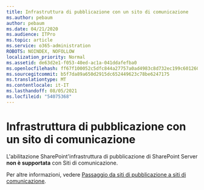```yaml
---
title: Infrastruttura di pubblicazione con un sito di comunicazione
ms.author: pebaum
author: pebaum
ms.date: 04/21/2020
ms.audience: ITPro
ms.topic: article
ms.service: o365-administration
ROBOTS: NOINDEX, NOFOLLOW
localization_priority: Normal
ms.assetid: de63d2e1-f053-40ed-ac1a-041ddafefba0
ms.openlocfilehash: ff67f100052c5dfc844a27757a0ad4983c8d732ec199c601260206b1b621a085
ms.sourcegitcommit: b5f7da89a650d2915dc652449623c78be6247175
ms.translationtype: MT
ms.contentlocale: it-IT
ms.lasthandoff: 08/05/2021
ms.locfileid: "54075368"
---
```

# <a name="publishing-infrastructure-with-a-communication-site"></a>Infrastruttura di pubblicazione con un sito di comunicazione


L'abilitazione SharePoint'infrastruttura di pubblicazione di SharePoint Server **non è supportata** con Siti di comunicazione. 
  
Per altre informazioni, vedere [Passaggio da siti di pubblicazione a siti di comunicazione](https://docs.microsoft.com/sharepoint/publishing-sites-classic-to-modern-experience). 
  

